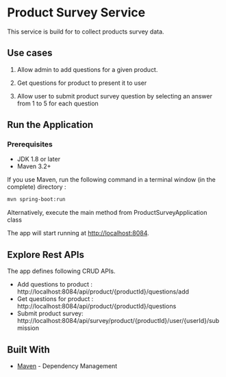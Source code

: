 # Product Survey Service

This service is build for to collect products survey data.

## Use cases ##

1. Allow admin to add questions for a given product.

2. Get questions for product to present it to user

3. Allow user to submit product survey question by selecting an answer
from 1 to 5 for each question


## Run the Application

### Prerequisites
* JDK 1.8 or later
* Maven 3.2+

If you use Maven, run the following command in a terminal window (in the complete) directory :


```bash
mvn spring-boot:run
```

Alternatively, execute the main method from ProductSurveyApplication class

The app will start running at <http://localhost:8084>.

## Explore Rest APIs

The app defines following CRUD APIs.

* Add questions to product : http://localhost:8084/api/product/{productId}/questions/add
* Get questions for product : http://localhost:8084/api/product/{productId}/questions
* Submit product survey: http://localhost:8084/api/survey/product/{productId}/user/{userId}/submission

## Built With
* [Maven](https://maven.apache.org/) - Dependency Management



